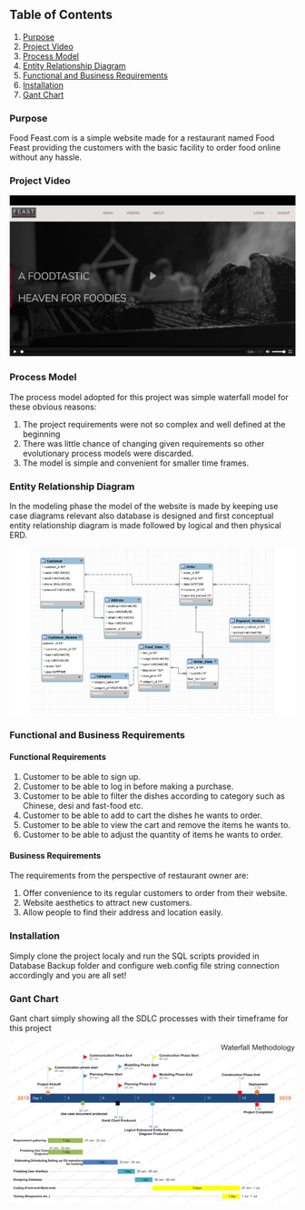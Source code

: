 
## Table of Contents
1. [Purpose]()
2. [Project Video]()
3. [Process Model]()
4. [Entity Relationship Diagram]()
5. [Functional and Business Requirements]()
6. [Installation]()
7. [Gant Chart]()

### Purpose
Food Feast.com is a simple website made for a restaurant named Food Feast providing the customers with the basic facility to order food online without any hassle. 

### Project Video

[<img src="https://github.com/AbdullahSohail-SE/Food-Feast-Complete/blob/gh-pages/poster.PNG">](https://abdullahsohail-se.github.io/Food-Feast-Complete/)

### Process Model
The process model adopted for this project was simple waterfall model for these obvious reasons:
1.	The project requirements were not so complex and well defined at the beginning
2.	There was little chance of changing given requirements so other evolutionary process models were discarded.
3.	The model is simple and convenient for smaller time frames.

### Entity Relationship Diagram
In the modeling phase the model of the website is made by keeping use case diagrams relevant also database is designed and first conceptual entity relationship diagram is made followed by logical and then physical ERD.

![ERD](https://github.com/AbdullahSohail-SE/Food-Feast-Complete/blob/master/About/ERD.png)

### Functional and Business Requirements

#### Functional Requirements
1.	Customer to be able to sign up.
2.	Customer to be able to log in before making a purchase.
3.	Customer to be able to filter the dishes according to category such as Chinese, desi and fast-food etc. 
4.	Customer to be able to add to cart the dishes he wants to order.
5.	Customer to be able to view the cart and remove the items he wants to.
6.	Customer to be able to adjust the quantity of items he wants to order.

#### Business Requirements
The requirements from the perspective of restaurant owner are:
1.	Offer convenience to its regular customers to order from their website.
2.	Website aesthetics to attract new customers.
3.	Allow people to find their address and location easily.


### Installation
Simply clone the project localy and run the SQL scripts provided in Database Backup folder and configure web.config file string connection accordingly and you are all set! 

### Gant Chart
Gant chart simply showing all the SDLC processes with their timeframe for this project

![Gant Chart](https://github.com/AbdullahSohail-SE/Food-Feast-Complete/blob/master/About/GantChart.png)

